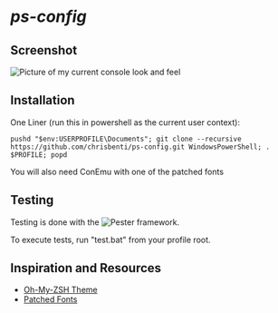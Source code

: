 # *ps-config* #

## Screenshot ##
![Picture of my current console look and feel](http://i.imgur.com/YuyiD0M.png)

## Installation ##
One Liner (run this in powershell as the current user context):
```
pushd "$env:USERPROFILE\Documents"; git clone --recursive https://github.com/chrisbenti/ps-config.git WindowsPowerShell; . $PROFILE; popd
```

You will also need ConEmu with one of the patched fonts

## Testing ## 
Testing is done with the ![Pester](https://github.com/pester/Pester) framework.

To execute tests, run "test.bat" from your profile root.

## Inspiration and Resources ##
- [Oh-My-ZSH Theme](https://gist.github.com/agnoster/3712874)
- [Patched Fonts](https://gist.github.com/qrush/1595572)
